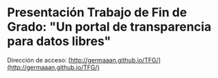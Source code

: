 # Presentación Trabajo de Fin de Grado: "Un portal de transparencia para datos libres"
Dirección de acceso: [http://germaaan.github.io/TFG/](http://germaaan.github.io/TFG/)
